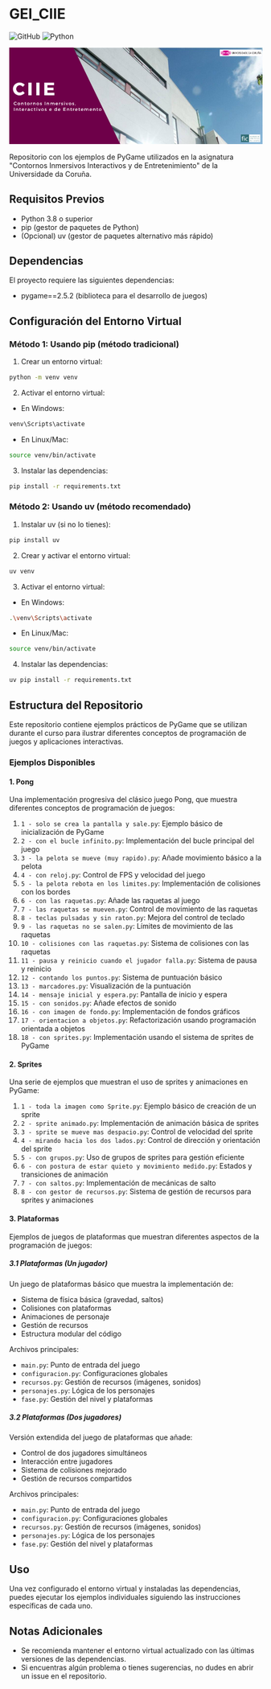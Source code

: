 # GEI_CIIE
![GitHub](https://img.shields.io/github/license/ennanco/GEI_CIIE?style=flat-square) ![Python](https://img.shields.io/badge/Python-3.8-blue?logo=Python)

![Banner](img/Banner_CIIE.png)

Repositorio con los ejemplos de PyGame utilizados en la asignatura "Contornos Inmersivos Interactivos y de Entretenimiento" de la Universidade da Coruña.

## Requisitos Previos

- Python 3.8 o superior
- pip (gestor de paquetes de Python)
- (Opcional) uv (gestor de paquetes alternativo más rápido)

## Dependencias

El proyecto requiere las siguientes dependencias:

- pygame==2.5.2 (biblioteca para el desarrollo de juegos)

## Configuración del Entorno Virtual

### Método 1: Usando pip (método tradicional)

1. Crear un entorno virtual:
```bash
python -m venv venv
```

2. Activar el entorno virtual:
- En Windows:
```bash
venv\Scripts\activate
```
- En Linux/Mac:
```bash
source venv/bin/activate
```

3. Instalar las dependencias:
```bash
pip install -r requirements.txt
```

### Método 2: Usando uv (método recomendado)

1. Instalar uv (si no lo tienes):
```bash
pip install uv
```

2. Crear y activar el entorno virtual:
```bash
uv venv
```

3. Activar el entorno virtual:
- En Windows:
```bash
.\venv\Scripts\activate
```
- En Linux/Mac:
```bash
source venv/bin/activate
```

4. Instalar las dependencias:
```bash
uv pip install -r requirements.txt
```

## Estructura del Repositorio

Este repositorio contiene ejemplos prácticos de PyGame que se utilizan durante el curso para ilustrar diferentes conceptos de programación de juegos y aplicaciones interactivas.

### Ejemplos Disponibles

#### 1. Pong
Una implementación progresiva del clásico juego Pong, que muestra diferentes conceptos de programación de juegos:

1. `1 - solo se crea la pantalla y sale.py`: Ejemplo básico de inicialización de PyGame
2. `2 - con el bucle infinito.py`: Implementación del bucle principal del juego
3. `3 - la pelota se mueve (muy rapido).py`: Añade movimiento básico a la pelota
4. `4 - con reloj.py`: Control de FPS y velocidad del juego
5. `5 - la pelota rebota en los limites.py`: Implementación de colisiones con los bordes
6. `6 - con las raquetas.py`: Añade las raquetas al juego
7. `7 - las raquetas se mueven.py`: Control de movimiento de las raquetas
8. `8 - teclas pulsadas y sin raton.py`: Mejora del control de teclado
9. `9 - las raquetas no se salen.py`: Límites de movimiento de las raquetas
10. `10 - colisiones con las raquetas.py`: Sistema de colisiones con las raquetas
11. `11 - pausa y reinicio cuando el jugador falla.py`: Sistema de pausa y reinicio
12. `12 - contando los puntos.py`: Sistema de puntuación básico
13. `13 - marcadores.py`: Visualización de la puntuación
14. `14 - mensaje inicial y espera.py`: Pantalla de inicio y espera
15. `15 - con sonidos.py`: Añade efectos de sonido
16. `16 - con imagen de fondo.py`: Implementación de fondos gráficos
17. `17 - orientacion a objetos.py`: Refactorización usando programación orientada a objetos
18. `18 - con sprites.py`: Implementación usando el sistema de sprites de PyGame

#### 2. Sprites
Una serie de ejemplos que muestran el uso de sprites y animaciones en PyGame:

1. `1 - toda la imagen como Sprite.py`: Ejemplo básico de creación de un sprite
2. `2 - sprite animado.py`: Implementación de animación básica de sprites
3. `3 - sprite se mueve mas despacio.py`: Control de velocidad del sprite
4. `4 - mirando hacia los dos lados.py`: Control de dirección y orientación del sprite
5. `5 - con grupos.py`: Uso de grupos de sprites para gestión eficiente
6. `6 - con postura de estar quieto y movimiento medido.py`: Estados y transiciones de animación
7. `7 - con saltos.py`: Implementación de mecánicas de salto
8. `8 - con gestor de recursos.py`: Sistema de gestión de recursos para sprites y animaciones

#### 3. Plataformas
Ejemplos de juegos de plataformas que muestran diferentes aspectos de la programación de juegos:

##### 3.1 Plataformas (Un jugador)
Un juego de plataformas básico que muestra la implementación de:
- Sistema de física básica (gravedad, saltos)
- Colisiones con plataformas
- Animaciones de personaje
- Gestión de recursos
- Estructura modular del código

Archivos principales:
- `main.py`: Punto de entrada del juego
- `configuracion.py`: Configuraciones globales
- `recursos.py`: Gestión de recursos (imágenes, sonidos)
- `personajes.py`: Lógica de los personajes
- `fase.py`: Gestión del nivel y plataformas

##### 3.2 Plataformas (Dos jugadores)
Versión extendida del juego de plataformas que añade:
- Control de dos jugadores simultáneos
- Interacción entre jugadores
- Sistema de colisiones mejorado
- Gestión de recursos compartidos

Archivos principales:
- `main.py`: Punto de entrada del juego
- `configuracion.py`: Configuraciones globales
- `recursos.py`: Gestión de recursos (imágenes, sonidos)
- `personajes.py`: Lógica de los personajes
- `fase.py`: Gestión del nivel y plataformas

## Uso

Una vez configurado el entorno virtual y instaladas las dependencias, puedes ejecutar los ejemplos individuales siguiendo las instrucciones específicas de cada uno.

## Notas Adicionales

- Se recomienda mantener el entorno virtual actualizado con las últimas versiones de las dependencias.
- Si encuentras algún problema o tienes sugerencias, no dudes en abrir un issue en el repositorio.
